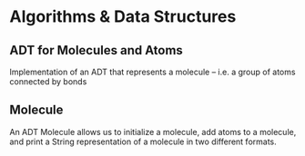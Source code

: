 # Algorithms & Data Structures

## ADT for Molecules and Atoms
Implementation of an ADT that represents a molecule – i.e. a group of atoms connected by bonds

## Molecule
An ADT Molecule allows us to initialize a molecule, add atoms to a molecule, and print a String representation of a molecule in two different formats.
